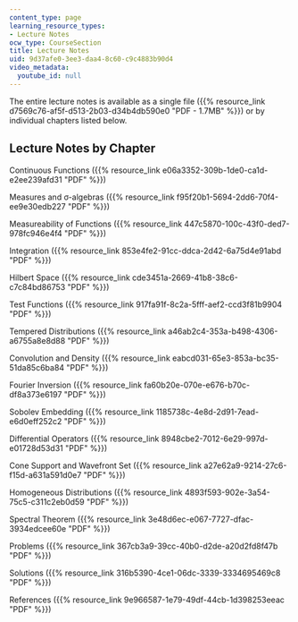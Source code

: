 ```yaml
---
content_type: page
learning_resource_types:
- Lecture Notes
ocw_type: CourseSection
title: Lecture Notes
uid: 9d37afe0-3ee3-daa4-8c60-c9c4883b90d4
video_metadata:
  youtube_id: null
---
```


The entire lecture notes is available as a single file ({{% resource_link d7569c76-af5f-d513-2b03-d34b4db590e0 "PDF - 1.7MB" %}}) or by individual chapters listed below.

Lecture Notes by Chapter
------------------------

Continuous Functions ({{% resource_link e06a3352-309b-1de0-ca1d-e2ee239afd31 "PDF" %}})

Measures and σ-algebras ({{% resource_link f95f20b1-5694-2dd6-70f4-ee9e30edb227 "PDF" %}})

Measureability of Functions ({{% resource_link 447c5870-100c-43f0-ded7-978fc946e4f4 "PDF" %}})

Integration ({{% resource_link 853e4fe2-91cc-ddca-2d42-6a75d4e91abd "PDF" %}})

Hilbert Space ({{% resource_link cde3451a-2669-41b8-38c6-c7c84bd86753 "PDF" %}})

Test Functions ({{% resource_link 917fa91f-8c2a-5fff-aef2-ccd3f81b9904 "PDF" %}})

Tempered Distributions ({{% resource_link a46ab2c4-353a-b498-4306-a6755a8e8d88 "PDF" %}})

Convolution and Density ({{% resource_link eabcd031-65e3-853a-bc35-51da85c6ba84 "PDF" %}})

Fourier Inversion ({{% resource_link fa60b20e-070e-e676-b70c-df8a373e6197 "PDF" %}})

Sobolev Embedding ({{% resource_link 1185738c-4e8d-2d91-7ead-e6d0eff252c2 "PDF" %}})

Differential Operators ({{% resource_link 8948cbe2-7012-6e29-997d-e01728d53d31 "PDF" %}})

Cone Support and Wavefront Set ({{% resource_link a27e62a9-9214-27c6-f15d-a631a591d0e7 "PDF" %}})

Homogeneous Distributions ({{% resource_link 4893f593-902e-3a54-75c5-c311c2eb0d59 "PDF" %}})

Spectral Theorem ({{% resource_link 3e48d6ec-e067-7727-dfac-3934edcee60e "PDF" %}})

Problems ({{% resource_link 367cb3a9-39cc-40b0-d2de-a20d2fd8f47b "PDF" %}})

Solutions ({{% resource_link 316b5390-4ce1-06dc-3339-3334695469c8 "PDF" %}})

References ({{% resource_link 9e966587-1e79-49df-44cb-1d398253eeac "PDF" %}})